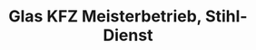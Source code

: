---
title: "Glas KFZ Meisterbetrieb, Stihl-Dienst"
url: /simbach-am-inn/glas-kfz-meisterbetrieb-stihl-dienst/
shop: Autowerkstatt
---